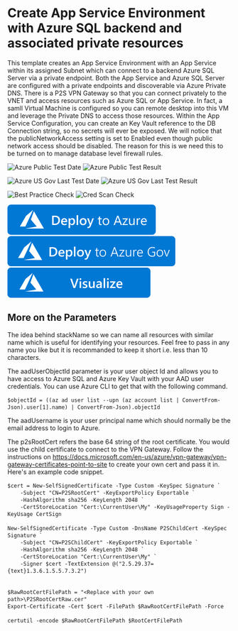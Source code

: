 # Create App Service Environment with Azure SQL backend and associated private resources
This template creates an App Service Environment with an App Service within its assigned Subnet which can connect to a backend Azure SQL Server via a private endpoint. Both the App Service and Azure SQL Server are configured with a private endpoints and discoverable via Azure Private DNS. There is a P2S VPN Gateway so that you can connect privately to the VNET and access resources such as Azure SQL or App Service. In fact, a samll Virtual Machine is configured so you can remote desktop into this VM and leverage the Private DNS to access those resources. Within the App Service Configuration, you can create an Key Vault reference to the DB Connection string, so no secrets will ever be exposed. We will notice that the publicNetworkAccess setting is set to Enabled even though public network access should be disabled. The reason for this is we need this to be turned on to manage database level firewall rules.

![Azure Public Test Date](https://azurequickstartsservice.blob.core.windows.net/badges/101-asev2-appservice-sql-vpngw/PublicLastTestDate.svg)
![Azure Public Test Result](https://azurequickstartsservice.blob.core.windows.net/badges/101-asev2-appservice-sql-vpngw/PublicDeployment.svg)

![Azure US Gov Last Test Date](https://azurequickstartsservice.blob.core.windows.net/badges/101-asev2-appservice-sql-vpngw/FairfaxLastTestDate.svg)
![Azure US Gov Last Test Result](https://azurequickstartsservice.blob.core.windows.net/badges/101-asev2-appservice-sql-vpngw/FairfaxDeployment.svg)

![Best Practice Check](https://azurequickstartsservice.blob.core.windows.net/badges/101-asev2-appservice-sql-vpngw/BestPracticeResult.svg)
![Cred Scan Check](https://azurequickstartsservice.blob.core.windows.net/badges/101-asev2-appservice-sql-vpngw/CredScanResult.svg)

[![Deploy To Azure](https://raw.githubusercontent.com/Azure/azure-quickstart-templates/master/1-CONTRIBUTION-GUIDE/images/deploytoazure.svg?sanitize=true)](https://portal.azure.com/#create/Microsoft.Template/uri/https%3A%2F%2Fraw.githubusercontent.com%2FAzure%2Fazure-quickstart-templates%2Fmaster%2F101-asev2-appservice-sql-vpngw%2Fazuredeploy.json)
[![Deploy To Azure US Gov](https://raw.githubusercontent.com/Azure/azure-quickstart-templates/master/1-CONTRIBUTION-GUIDE/images/deploytoazuregov.svg?sanitize=true)](https://portal.azure.us/#create/Microsoft.Template/uri/https%3A%2F%2Fraw.githubusercontent.com%2FAzure%2Fazure-quickstart-templates%2Fmaster%2F101-asev2-appservice-sql-vpngw%2Fazuredeploy.json)
[![Visualize](https://raw.githubusercontent.com/Azure/azure-quickstart-templates/master/1-CONTRIBUTION-GUIDE/images/visualizebutton.svg?sanitize=true)](http://armviz.io/#/?load=https%3A%2F%2Fraw.githubusercontent.com%2FAzure%2Fazure-quickstart-templates%2Fmaster%2F101-asev2-appservice-sql-vpngw%2Fazuredeploy.json)

## More on the Parameters

The idea behind stackName so we can name all resources with similar name which is useful for identifying your resources. Feel free to pass in any name you like but it is recommanded to keep it short i.e. less than 10 characters. 

The aadUserObjectId parameter is your user object Id and allows you to have access to Azure SQL and Azure Key Vault with your AAD user credentials. You can use Azure CLI to get that with the following command.

```
$objectId = ((az ad user list --upn (az account list | ConvertFrom-Json).user[1].name) | ConvertFrom-Json).objectId
```

The aadUsername is your user principal name which should normally be the email address to login to Azure.

The p2sRootCert refers the base 64 string of the root certificate. You would use the child certificate to connect to the VPN Gateway. Follow the instructions on https://docs.microsoft.com/en-us/azure/vpn-gateway/vpn-gateway-certificates-point-to-site to create your own cert and pass it in. Here's an example code snippet.

```
$cert = New-SelfSignedCertificate -Type Custom -KeySpec Signature `
    -Subject "CN=P2SRootCert" -KeyExportPolicy Exportable `
    -HashAlgorithm sha256 -KeyLength 2048 `
    -CertStoreLocation "Cert:\CurrentUser\My" -KeyUsageProperty Sign -KeyUsage CertSign

New-SelfSignedCertificate -Type Custom -DnsName P2SChildCert -KeySpec Signature `
    -Subject "CN=P2SChildCert" -KeyExportPolicy Exportable `
    -HashAlgorithm sha256 -KeyLength 2048 `
    -CertStoreLocation "Cert:\CurrentUser\My" `
    -Signer $cert -TextExtension @("2.5.29.37={text}1.3.6.1.5.5.7.3.2")


$RawRootCertFilePath = "<Replace with your own path>\P2SRootCertRaw.cer"
Export-Certificate -Cert $cert -FilePath $RawRootCertFilePath -Force

certutil -encode $RawRootCertFilePath $RootCertFilePath 
```